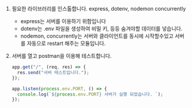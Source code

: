 1. 필요한 라이브러리를 인스톨합니다. express, dotenv, nodemon concurrently
   - express는 서버를 이용하기 위함입니다
   - dotenv는 .env 파일을 생성하여 비밀 키, 등등 숨겨야할 데이터를 넣습니다.
   - nodemon, concurrently는 서버와 클라이언트를 동시에 시작할수있고 서버를 자동으로 restart 해주는 모듈입니다.
2. 서버를 열고 postman을 이용해 테스트합니다.

   ```js
   app.get("/", (req, res) => {
     res.send("서버 테스트입니다.");
   });

   app.listen(process.env.PORT, () => {
     console.log(`${process.env.PORT} 서버가 실행 되었습니다. `);
   });
   ```
